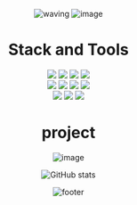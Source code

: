 <div align="center"> 

  ![waving](https://capsule-render.vercel.app/api?type=waving&color=8669AE&height=250&text=Welcome👋%20MinHyun's%20github&&fontAlignY=38&desc=record%20of%20journey%20from%20zookeeper%20to%20developer&fontSize=50&descAlignY=56&descAlign=60&animation=fadeIn)
  ![image](https://user-images.githubusercontent.com/78781222/145522323-784fa8be-be04-4f31-b899-e92411064e57.png)

# Stack and Tools

  <img src="https://img.shields.io/badge/Python-3776AB?style=for-the-badge&logo=Python&logoColor=white"/> <img src="https://img.shields.io/badge/C++-00599C?style=for-the-badge&logo=C%2B%2B&logoColor=white"/> <img src="https://img.shields.io/badge/C-A8B9CC?style=for-the-badge&logo=C&logoColor=white"/> <img src="https://img.shields.io/badge/PyTorch-EE4C2C?style=for-the-badge&logo=PyTorch&logoColor=white"/>  
  <img src="https://img.shields.io/badge/Node.js-339933?style=for-the-badge&logo=Node.js&logoColor=white"/> <img src="https://img.shields.io/badge/Raspberry Pi-A22846?style=for-the-badge&logo=Raspberry Pi&logoColor=white"/> <img src="https://img.shields.io/badge/django-092E20?style=for-the-badge&logo=django&logoColor=white"/> <img src="https://img.shields.io/badge/tensorflow-FF6F00?style=for-the-badge&logo=TensorFlow&logoColor=white"/>   
  <img src="https://img.shields.io/badge/Amazon AWS-232F3E?style=for-the-badge&logo=Amazon AWS&logoColor=white"/> <img src="https://img.shields.io/badge/MySQL-4479A1?style=for-the-badge&logo=MySQL&logoColor=white"/> <img src="https://img.shields.io/badge/OpenCV-5C3EE8?style=for-the-badge&logo=OpenCV&logoColor=white"/>
  
# project
  
  ![image](https://user-images.githubusercontent.com/78781222/145522839-b9753776-d823-48cb-8cd3-5d1e9b4743a8.png)
  
<!-- [![Top Langs](https://github-readme-stats.vercel.app/api/top-langs/?username=Ahn-Minhyun&theme=buefy)](https://github.com/anuraghazra/github-readme-stats) -->
![GitHub stats](https://github-readme-stats.vercel.app/api?username=Ahn-Minhyun&show_icons=true&theme=buefy)

  
![footer](https://capsule-render.vercel.app/api?type=waving&color=8669AE&section=footer)
</div>
